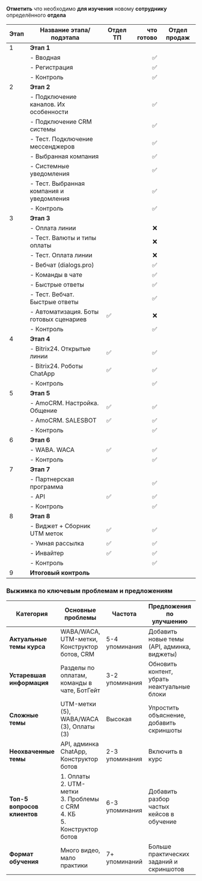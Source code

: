 **Отметить** что необходимо **для изучения** новому **сотруднику** определённого **отдела**

| Этап | Название этапа/подэтапа                  | Отдел ТП | что готово | Отдел продаж |
| ---- | ---------------------------------------- | -------- | ---------: | ------------ |
| 1    | **Этап 1**                               |          |            |              |
|      | - Вводная                                |          |          ✅ |              |
|      | - Регистрация                            |          |          ✅ |              |
|      | - Контроль                               |          |          ✅ |              |
| 2    | **Этап 2**                               |          |            |              |
|      | - Подключение каналов. Их особенности    |          |          ✅ |              |
|      | - Подключение CRM системы                |          |          ✅ |              |
|      | - Тест. Подключение мессенджеров         |          |          ✅ |              |
|      | - Выбранная компания                     |          |          ✅ |              |
|      | - Системные уведомления                  |          |          ✅ |              |
|      | - Тест. Выбранная компания и уведомления |          |          ✅ |              |
|      | - Контроль                               |          |          ✅ |              |
| 3    | **Этап 3**                               |          |            |              |
|      | - Оплата линии                           |          |          ❌ |              |
|      | - Тест. Валюты и типы оплаты             |          |          ❌ |              |
|      | - Тест. Оплата линии                     |          |          ❌ |              |
|      | - Вебчат (dialogs.pro)                   |          |          ✅ |              |
|      | - Команды в чате                         |          |          ✅ |              |
|      | - Быстрые ответы                         |          |          ✅ |              |
|      | - Тест. Вебчат. Быстрые ответы           |          |          ✅ |              |
|      | - Автоматизация. Боты готовых сценариев  | ✅        |          ❌ |              |
|      | - Контроль                               |          |          ✅ |              |
| 4    | **Этап 4**                               |          |            |              |
|      | - Bitrix24. Открытые линии               | ✅        |          ✅ |              |
|      | - Bitrix24. Роботы ChatApp               | ✅        |          ✅ |              |
|      | - Контроль                               |          |          ✅ |              |
| 5    | **Этап 5**                               |          |            |              |
|      | - AmoCRM. Настройка. Общение             | ✅        |          ✅ |              |
|      | - AmoCRM. SALESBOT                       | ✅        |          ✅ |              |
|      | - Контроль                               |          |          ✅ |              |
| 6    | **Этап 6**                               |          |            |              |
|      | - WABA. WACA                             | ✅        |          ✅ |              |
|      | - Контроль                               |          |          ✅ |              |
| 7    | **Этап 7**                               |          |            |              |
|      | - Партнерская программа                  |          |          ✅ |              |
|      | - API                                    | ✅        |          ✅ |              |
|      | - Контроль                               |          |          ✅ |              |
| 8    | **Этап 8**                               |          |            |              |
|      | - Виджет + Сборник UTM меток             | ✅        |          ✅ |              |
|      | - Умная рассылка                         | ✅        |          ✅ |              |
|      | - Инвайтер                               | ✅        |          ✅ |              |
|      | - Контроль                               |          |          ✅ |              |
| 9    | **Итоговый контроль**                    |          |            |              |
### **Выжимка по ключевым проблемам и предложениям**

| **Категория**               | **Основные проблемы**                                                                   | **Частота**    | **Предложения по улучшению**                | **Частота**    |
| --------------------------- | --------------------------------------------------------------------------------------- | -------------- | ------------------------------------------- | -------------- |
| **Актуальные темы курса**   | WABA/WACA, UTM-метки, Конструктор ботов, CRM                                            | 5-4 упоминания | Добавить новые темы (API, админка, виджеты) | 2-3 упоминания |
| **Устаревшая информация**   | Разделы по оплатам, команды в чате, БотГейт                                             | 3-2 упоминания | Обновить контент, убрать неактуальные блоки | 5+ упоминаний  |
| **Сложные темы**            | UTM-метки (5), WABA/WACA (3), Оплаты (3)                                                | Высокая        | Упростить объяснение, добавить скриншоты    | 7 упоминаний   |
| **Неохваченные темы**       | API, админка ChatApp, Конструктор ботов                                                 | 2-3 упоминания | Включить в курс                             | 2-3 упоминания |
| **Топ-5 вопросов клиентов** | 1. Оплаты  <br>2. UTM-метки  <br>3. Проблемы с CRM  <br>4. КБ  <br>5. Конструктор ботов | 6-3 упоминания | Добавить разбор частых кейсов в обучение    | —              |
| **Формат обучения**         | Много видео, мало практики                                                              | 7+ упоминаний  | Больше практических заданий и скриншотов    | 9 упоминаний   |
